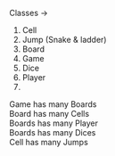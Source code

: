 Classes ->
1. Cell
2. Jump (Snake & ladder)
3. Board
4. Game
5. Dice
6. Player
6. <br>
Game has many Boards <br>
Board has many Cells <br>
Boards has many Player <br>
Boards has many Dices <br>
Cell has many Jumps 

